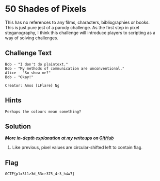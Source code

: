 # 50 Shades of Pixels
This has no references to any films, characters, bibliographies or books. This is just pure jest of a parody challenge. As the first step in pixel steganography, I think this challenge will introduce players to scripting as a way of solving challenges.

## Challenge Text
```
Bob - "I don't do plaintext."
Bob - "My methods of communication are unconventional."
Alice - "So show me?"
Bob - "Okay!"

Creator: Amos (LFlare) Ng
```

## Hints
```
Perhaps the colours mean something?
```

## Solution
**_More in-depth explanation at my writeups on [GitHub](https://github.com/LFlare/gryphonctf_2017_writeup)_**
1. Like previous, pixel values are circular-shifted left to contain flag.

## Flag
`GCTF{p1x3l1z3d_53cr375_4r3_h4w7}`
